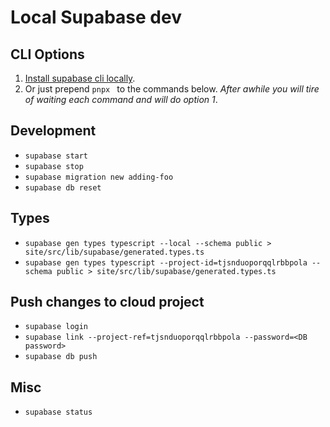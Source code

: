 # Local Supabase dev

## CLI Options
1. [Install supabase cli locally](https://supabase.com/docs/guides/cli).
2. Or just prepend `pnpx ` to the commands below. *After awhile you will tire of waiting each command and will do option 1*.

## Development

- `supabase start`
- `supabase stop`
- `supabase migration new adding-foo`
- `supabase db reset`

## Types

- `supabase gen types typescript --local --schema public > site/src/lib/supabase/generated.types.ts`
- `supabase gen types typescript --project-id=tjsnduoporqqlrbbpola --schema public > site/src/lib/supabase/generated.types.ts`

## Push changes to cloud project

- `supabase login`
- `supabase link --project-ref=tjsnduoporqqlrbbpola --password=<DB password>`
- `supabase db push`

## Misc

- `supabase status`
